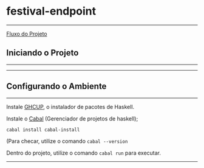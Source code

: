 # festival-endpoint

---

[Fluxo do Projeto](https://whimsical.com/plp-features-TvV4FShnmzMeSXmBQeodpD)

## Iniciando o Projeto

---



---

## Configurando o Ambiente

---

Instale [GHCUP](https://www.haskell.org/ghcup/), o instalador de pacotes de Haskell.

Instale o [Cabal](https://www.haskell.org/cabal/) (Gerenciador de projetos de haskell);

`cabal install cabal-install`

(Para checar, utilize o comando `cabal --version`

Dentro do projeto, utilize o comando `cabal run` para executar.

---
